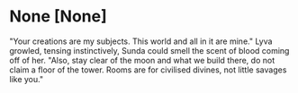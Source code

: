 # None [None]
"Your creations are my subjects. This world and all in it are mine." Lyva growled, tensing instinctively, Sunda could smell the scent of blood coming off of her. "Also, stay clear of the moon and what we build there, do not claim a floor of the tower. Rooms are for civilised divines, not little savages like you."
